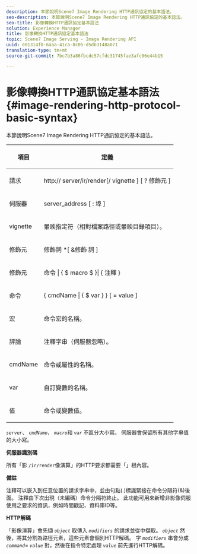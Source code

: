 ```yaml
---
description: 本節說明Scene7 Image Rendering HTTP通訊協定的基本語法。
seo-description: 本節說明Scene7 Image Rendering HTTP通訊協定的基本語法。
seo-title: 影像轉換HTTP通訊協定基本語法
solution: Experience Manager
title: 影像轉換HTTP通訊協定基本語法
topic: Scene7 Image Serving - Image Rendering API
uuid: e01314f0-6aaa-41ca-8c05-d5db3148a071
translation-type: tm+mt
source-git-commit: 7bc7b3a86fbcdc57cfdc31745fae3afc06e44b15

---
```



# 影像轉換HTTP通訊協定基本語法{#image-rendering-http-protocol-basic-syntax}

本節說明Scene7 Image Rendering HTTP通訊協定的基本語法。

<table id="table_0A7D7207EE6D4B08B62BE8620EBE0B25"> 
 <thead> 
  <tr> 
   <th colname="col1" class="entry"> <p>項目 </p> </th> 
   <th colname="col2" class="entry"> <p>定義 </p> </th> 
  </tr> 
 </thead>
 <tbody> 
  <tr> 
   <td colname="col1"> <p><span class="varname"> 請求</span> </p> </td> 
   <td colname="col2"> <p>http://<span class="varname"> server</span>/ir/render[/<span class="varname"> vignette</span> ] [ ?<span class="varname"> 修飾元</span> ] </p> </td> 
  </tr> 
  <tr> 
   <td colname="col1"> <p><span class="varname"> 伺服器 </span> </p> </td> 
   <td colname="col2"> <p><span class="varname"> server_address</span> [ :<span class="varname"> 埠</span> ] </p> </td> 
  </tr> 
  <tr> 
   <td colname="col1"> <p><span class="varname"> vignette </span> </p> </td> 
   <td colname="col2"> <p>暈映指定符（相對檔案路徑或暈映目錄項目）。 </p> </td> 
  </tr> 
  <tr> 
   <td colname="col1"> <p><span class="varname"> 修飾元 </span> </p> </td> 
   <td colname="col2"> <p><span class="varname"> 修飾詞</span> *[ &amp;修飾 <span class="varname"> 詞</span> ] </p> </td> 
  </tr> 
  <tr> 
   <td colname="col1"> <p><span class="varname"> 修飾元 </span> </p> </td> 
   <td colname="col2"> <p><span class="varname"> 命令</span> | { $ <span class="varname"> macro</span> $ }| {<span class="varname"> 注釋</span> } </p> </td> 
  </tr> 
  <tr> 
   <td colname="col1"> <p><span class="varname"> 命令 </span> </p> </td> 
   <td colname="col2"> <p>{ <span class="varname"> cmdName</span> | { $<span class="varname"> var</span> } } [ = <span class="varname"> value</span> ] </p> </td> 
  </tr> 
  <tr> 
   <td colname="col1"> <p><span class="varname"> 宏 </span> </p> </td> 
   <td colname="col2"> <p>命令宏的名稱。 </p> </td> 
  </tr> 
  <tr> 
   <td colname="col1"> <p><span class="varname"> 評論 </span> </p> </td> 
   <td colname="col2"> <p>注釋字串（伺服器忽略）。 </p> </td> 
  </tr> 
  <tr> 
   <td colname="col1"> <p><span class="varname"> cmdName </span> </p> </td> 
   <td colname="col2"> <p>命令或屬性的名稱。 </p> </td> 
  </tr> 
  <tr> 
   <td colname="col1"> <p><span class="varname"> var </span> </p> </td> 
   <td colname="col2"> <p>自訂變數的名稱。 </p> </td> 
  </tr> 
  <tr> 
   <td colname="col1"> <p><span class="varname"> 值 </span> </p> </td> 
   <td colname="col2"> <p>命令或變數值。 </p> </td> 
  </tr> 
 </tbody> 
</table>

*`server`*、 *`cmdName`*、 *`macro`*&#x200B;和 *`var`* 不區分大小寫。 伺服器會保留所有其他字串值的大小寫。

**伺服器識別碼**

所有「影 `/ir/render`像演算」的HTTP要求都需要「」根內容。

**備註**

注釋可以嵌入到任意位置的請求字串中，並由句點(.)標識緊接在命令分隔符(&amp;)後面。 注釋由下次出現（未編碼）命令分隔符終止。 此功能可用來新增非影像伺服使用之要求的資訊，例如時間戳記、資料庫ID等。

**HTTP解碼**

「影像演算」會先擷 *`object`* 取傳入 *`modifiers`* 的請求並從中擷取。 *`object`* 然後，將其分割為路徑元素，這些元素會個別HTTP解碼。 字 *`modifiers`* 串會分成 *`command`*= *`value`* 對，然後在指令特定處理 *`value`* 前先進行HTTP解碼。
